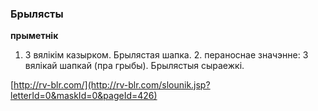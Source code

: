 ### Брылясты
**прыметнік**

1. З вялікім казырком. Брылястая шапка. 2. пераноснае значэнне: 3 вялікай шапкай (пра грыбы). Брылястыя сыраежкі.

<a rel="author">[http://rv-blr.com/](http://rv-blr.com/slounik.jsp?letterId=0&maskId=0&pageId=426)</a>

